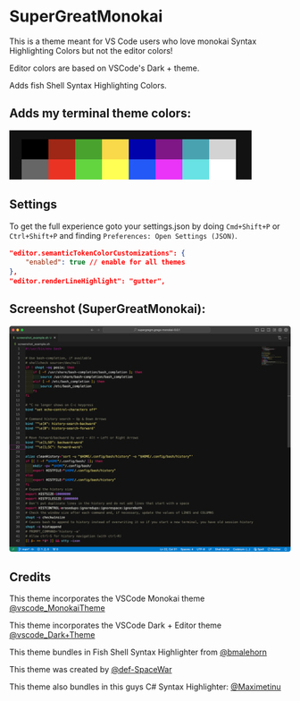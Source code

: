 # SuperGreatMonokai

This is a theme meant for VS Code users who love monokai Syntax Highlighting Colors but not the editor colors!

Editor colors are based on VSCode's Dark + theme.

Adds fish Shell Syntax Highlighting Colors.

## Adds my terminal theme colors:

<img src="./resources/Terminal-Colors.png">

## Settings

To get the full experience goto your settings.json by doing `Cmd+Shift+P` or `Ctrl+Shift+P` and finding `Preferences: Open Settings (JSON)`.

```json
"editor.semanticTokenColorCustomizations": {
    "enabled": true // enable for all themes
},
"editor.renderLineHighlight": "gutter",
```

## Screenshot (SuperGreatMonokai):

<img src="./resources/screenshot0.png">

## Credits

This theme incorporates the VSCode Monokai theme [@vscode_MonokaiTheme](https://github.com/microsoft/vscode/tree/main/extensions/theme-monokai)

This theme incorporates the VSCode Dark + Editor theme [@vscode_Dark+Theme](https://github.com/microsoft/vscode/)

This theme bundles in Fish Shell Syntax Highlighter from [@bmalehorn](https://github.com/bmalehorn/vscode-fish)

This theme was created by [@def-SpaceWar](https://github.com/def-SpaceWar/sublime-monokai)

This theme also bundles in this guys C# Syntax Highlighter:
[@Maximetinu](https://github.com/Maximetinu/Sublime-Text-Monokai-theme-for-Visual-Studio-Code)
